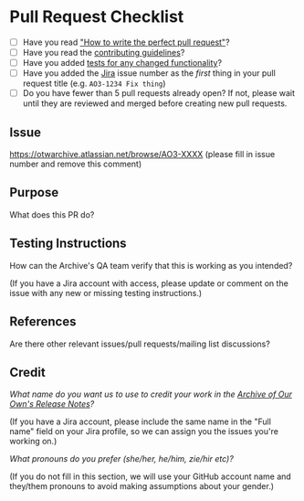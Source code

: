 # Pull Request Checklist

* [ ] Have you read ["How to write the perfect pull request"](https://github.blog/2015-01-21-how-to-write-the-perfect-pull-request/)?
* [ ] Have you read the [contributing guidelines](https://github.com/otwcode/otwarchive/blob/master/CONTRIBUTING.md)?
* [ ] Have you added [tests for any changed functionality](https://github.com/otwcode/otwarchive/wiki/Automated-Testing)?
* [ ] Have you added the [Jira](https://otwarchive.atlassian.net) issue number
  as the *first* thing in your pull request title (e.g. `AO3-1234 Fix thing`)
* [ ] Do you have fewer than 5 pull requests already open? If not, please wait
  until they are reviewed and merged before creating new pull requests.

## Issue

https://otwarchive.atlassian.net/browse/AO3-XXXX (please fill in issue number and remove this comment)

## Purpose

What does this PR do?

## Testing Instructions

How can the Archive's QA team verify that this is working as you intended?

(If you have a Jira account with access, please update or comment on the issue
with any new or missing testing instructions.)

## References

Are there other relevant issues/pull requests/mailing list discussions?

## Credit

*What name do you want us to use to credit your work in the [Archive of Our Own's Release Notes](https://archiveofourown.org/admin_posts?tag=1)?*

(If you have a Jira account, please include the same name in the "Full name"
field on your Jira profile, so we can assign you the issues you're working on.)

*What pronouns do you prefer (she/her, he/him, zie/hir etc)?*

(If you do not fill in this section, we will use your GitHub account name and
they/them pronouns to avoid making assumptions about your gender.)
